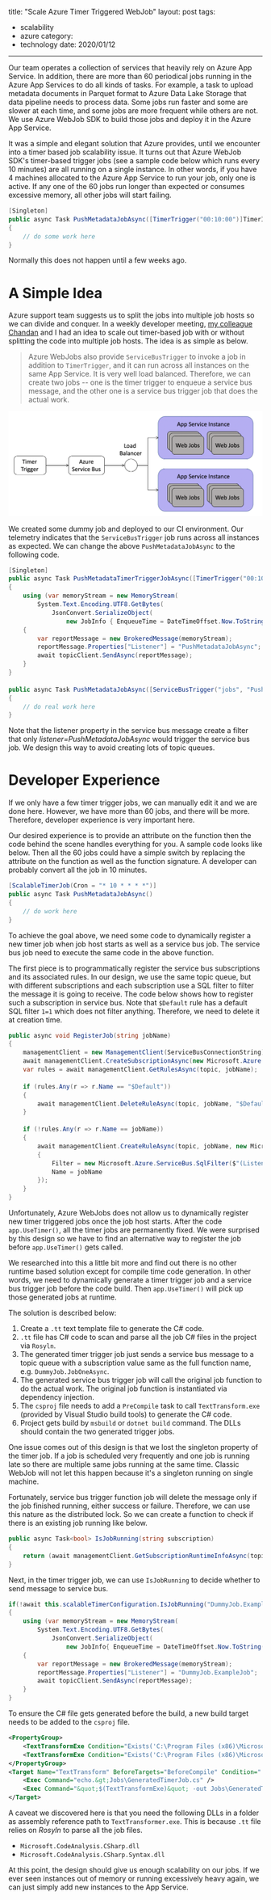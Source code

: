 title: "Scale Azure Timer Triggered WebJob"
layout: post
tags:
- scalability
- azure
category:
- technology
date: 2020/01/12
---

Our team operates a collection of services that heavily rely on Azure App Service. In addition, there are more than 60 periodical jobs running in the Azure App Services to do all kinds of tasks. For example, a task to upload metadata documents in Parquet format to Azure Data Lake Storage that data pipeline needs to process data. Some jobs run faster and some are slower at each time, and some jobs are more frequent while others are not. We use Azure WebJob SDK to build those jobs and deploy it in the Azure App Service.

It was a simple and elegant solution that Azure provides, until we encounter into a timer based job scalability issue. It turns out that Azure WebJob SDK's timer-based trigger jobs (see a sample code below which runs every 10 minutes) are all running on a single instance. In other words, if you have 4 machines allocated to the Azure App Service to run your job, only one is active. If any one of the 60 jobs run longer than expected or consumes excessive memory, all other jobs will start failing. 

```csharp
[Singleton]
public async Task PushMetadataJobAsync([TimerTrigger("00:10:00")]TimerInfo timer)
{
    // do some work here
}
```

Normally this does not happen until a few weeks ago.

# A Simple Idea

Azure support team suggests us to split the jobs into multiple job hosts so we can divide and conquer. In a weekly developer meeting, [my colleague Chandan](https://www.linkedin.com/in/chandan-jyoti-sharma-98711231/) and I had an idea to scale out timer-based job with or without splitting the code into multiple job hosts. The idea is as simple as below.

> Azure WebJobs also provide `ServiceBusTrigger` to invoke a job in addition to `TimerTrigger`, and it can run across all instances on the same App Service. It is very well load balanced. Therefore, we can create two jobs -- one is the timer trigger to enqueue a service bus message, and the other one is a service bus trigger job that does the actual work.

![Service Bus WebJob](/images/webjob-servicebus.png)

We created some dummy job and deployed to our CI environment. Our telemetry indicates that the `ServiceBusTrigger` job runs across all instances as expected. We can change the above `PushMetadataJobAsync` to the following code.

```csharp
[Singleton]
public async Task PushMetadataTimerTriggerJobAsync([TimerTrigger("00:10:00")]TimerInfo timer)
{
    using (var memoryStream = new MemoryStream(
        System.Text.Encoding.UTF8.GetBytes(
            JsonConvert.SerializeObject(
                new JobInfo { EnqueueTime = DateTimeOffset.Now.ToString()}))))
    {
        var reportMessage = new BrokeredMessage(memoryStream);
        reportMessage.Properties["Listener"] = "PushMetadataJobAsync";
        await topicClient.SendAsync(reportMessage);
    }
}

public async Task PushMetadataJobAsync([ServiceBusTrigger("jobs", "PushMetadataJobAsync")] string timer)
{
    // do real work here
}
```

Note that the listener property in the service bus message create a filter that only _listener=PushMetadataJobAsync_ would trigger the service bus job. We design this way to avoid creating lots of topic queues.

# Developer Experience

If we only have a few timer trigger jobs, we can manually edit it and we are done here. However, we have more than 60 jobs, and there will be more. Therefore, developer experience is very important here.

Our desired experience is to provide an attribute on the function then the code behind the scene handles everything for you. A sample code looks like below. Then all the 60 jobs could have a simple switch by replacing the attribute on the function as well as the function signature. A developer can probably convert all the job in 10 minutes.

```csharp
[ScalableTimerJob(Cron = "* 10 * * * *")]
public async Task PushMetadataJobAsync()
{
    // do work here
}
```

To achieve the goal above, we need some code to dynamically register a new timer job when job host starts as well as a service bus job. The service bus job need to execute the same code in the above function.

The first piece is to programmatically register the service bus subscriptions and its associated rules. In our design, we use the same topic queue, but with different subscriptions and each subscription use a SQL filter to filter the message it is going to receive. The code below shows how to register such a subscription in service bus. Note that `$Default` rule has a default SQL filter `1=1` which does not filter anything. Therefore, we need to delete it at creation time.

```csharp
public async void RegisterJob(string jobName)
{
    managementClient = new ManagementClient(ServiceBusConnectionString);
    await managementClient.CreateSubscriptionAsync(new Microsoft.Azure.ServiceBus.Management.SubscriptionDescription(topic, jobName));
    var rules = await managementClient.GetRulesAsync(topic, jobName);

    if (rules.Any(r => r.Name == "$Default"))
    {
        await managementClient.DeleteRuleAsync(topic, jobName, "$Default");
    }

    if (!rules.Any(r => r.Name == jobName))
    {
        await managementClient.CreateRuleAsync(topic, jobName, new Microsoft.Azure.ServiceBus.RuleDescription
        {
            Filter = new Microsoft.Azure.ServiceBus.SqlFilter($"(Listener='{jobName}')"),
            Name = jobName
        });
    }
}
```

Unfortunately, Azure WebJobs does not allow us to dynamically register new timer triggered jobs once the job host starts. After the code `app.UseTimer()`, all the timer jobs are permanently fixed. We were surprised by this design so we have to find an alternative way to register the job before `app.UseTimer()` gets called.

We researched into this a little bit more and find out there is no other runtime based solution except for compile time code generation. In other words, we need to dynamically generate a timer trigger job and a service bus trigger job before the code build. Then `app.UseTimer()` will pick up those generated jobs at runtime.

The solution is described below:

1. Create a `.tt` text template file to generate the C# code.
2. `.tt` file has C# code to scan and parse all the job C# files in the project via `Rosyln`.
3. The generated timer trigger job just sends a service bus message to a topic queue with a subscription value same as the full function name, e.g. `DummyJob.JobOneAsync`.
4. The generated service bus trigger job will call the original job function to do the actual work. The original job function is instantiated via dependency injection. 
5. The `csproj` file needs to add a `PreCompile` task to call `TextTransform.exe` (provided by Visual Studio build tools) to generate the C# code.
6. Project gets build by `msbuild` or `dotnet build` command. The DLLs should contain the two generated trigger jobs.

One issue comes out of this design is that we lost the singleton property of the timer job. If a job is scheduled very frequently and one job is running late so there are multiple same jobs running at the same time. Classic WebJob will not let this happen because it's a singleton running on single machine. 

Fortunately, service bus trigger function job will delete the message only if the job finished running, either success or failure. Therefore, we can use this nature as the distributed lock. So we can create a function to check if there is an existing job running like below.

```csharp
public async Task<bool> IsJobRunning(string subscription)
{
    return (await managementClient.GetSubscriptionRuntimeInfoAsync(topic, subscription)).MessageCount > 0;
}
```

Next, in the timer trigger job, we can use `IsJobRunning` to decide whether to send message to service bus.

```csharp
if(!await this.scalableTimerConfiguration.IsJobRunning("DummyJob.ExampleJob"))
{
	using (var memoryStream = new MemoryStream(
        System.Text.Encoding.UTF8.GetBytes(
            JsonConvert.SerializeObject(
                new JobInfo{ EnqueueTime = DateTimeOffset.Now.ToString()}))))
    {
        var reportMessage = new BrokeredMessage(memoryStream);
        reportMessage.Properties["Listener"] = "DummyJob.ExampleJob";
		await topicClient.SendAsync(reportMessage);
	}
}
```

To ensure the C# file gets generated before the build, a new build target needs to be added to the `csproj` file.

```xml
<PropertyGroup>
    <TextTransformExe Condition="Exists('C:\Program Files (x86)\Microsoft Visual Studio\2017\Enterprise\Common7\IDE\TextTransform.exe')">C:\Program Files (x86)\Microsoft Visual Studio\2017\Enterprise\Common7\IDE\TextTransform.exe</TextTransformExe>
    <TextTransformExe Condition="Exists('C:\Program Files (x86)\Microsoft Visual Studio\2019\Enterprise\Common7\IDE\TextTransform.exe')">C:\Program Files (x86)\Microsoft Visual Studio\2019\Enterprise\Common7\IDE\TextTransform.exe</TextTransformExe>
</PropertyGroup>
<Target Name="TextTransform" BeforeTargets="BeforeCompile" Condition="'$(OS)' == 'Windows_NT'">
    <Exec Command="echo.&gt;Jobs\GeneratedTimerJob.cs" />
    <Exec Command="&quot;$(TextTransformExe)&quot; -out Jobs\GeneratedTimerJob.cs -I Jobs -P Resources Jobs\GeneratedTimerJob.tt" Condition="Exists($(TextTransformExe))" />
</Target>
```

A caveat we discovered here is that you need the following DLLs in a folder as assembly reference path to `TextTransformer.exe`. This is because `.tt` file relies on _Rosyln_ to parse all the job files.

* `Microsoft.CodeAnalysis.CSharp.dll`
* `Microsoft.CodeAnalysis.CSharp.Syntax.dll`

At this point, the design should give us enough scalability on our jobs. If we ever seen instances out of memory or running excessively heavy again, we can just simply add new instances to the App Service. 